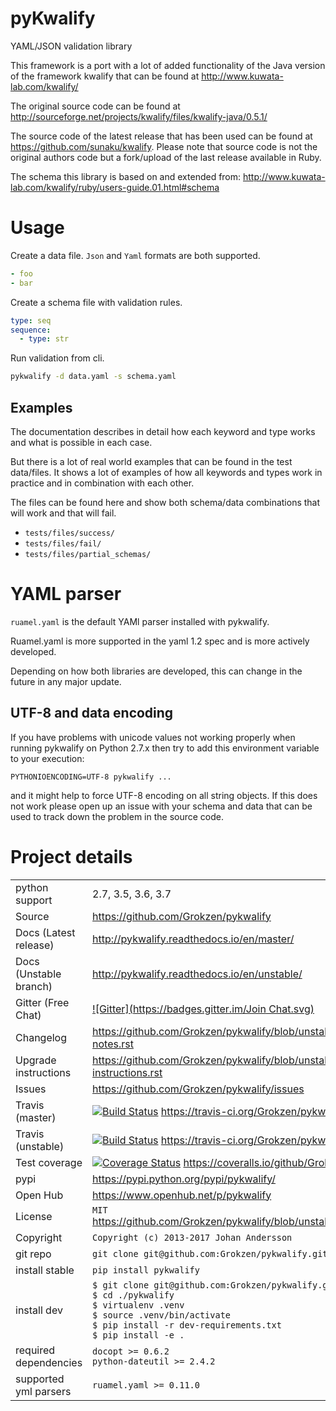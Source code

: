 # pyKwalify

YAML/JSON validation library

This framework is a port with a lot of added functionality of the Java version of the framework kwalify that can be found at http://www.kuwata-lab.com/kwalify/

The original source code can be found at http://sourceforge.net/projects/kwalify/files/kwalify-java/0.5.1/

The source code of the latest release that has been used can be found at https://github.com/sunaku/kwalify. Please note that source code is not the original authors code but a fork/upload of the last release available in Ruby.

The schema this library is based on and extended from: http://www.kuwata-lab.com/kwalify/ruby/users-guide.01.html#schema


# Usage

Create a data file. `Json` and `Yaml` formats are both supported.

```yaml
- foo
- bar
```

Create a schema file with validation rules.

```yaml
type: seq
sequence:
  - type: str
```

Run validation from cli.

```bash
pykwalify -d data.yaml -s schema.yaml
```


## Examples

The documentation describes in detail how each keyword and type works and what is possible in each case.

But there is a lot of real world examples that can be found in the test data/files. It shows a lot of examples of how all keywords and types work in practice and in combination with each other.

The files can be found here and show both schema/data combinations that will work and that will fail.

 - `tests/files/success/`
 - `tests/files/fail/`
 - `tests/files/partial_schemas/`


# YAML parser

`ruamel.yaml` is the default YAMl parser installed with pykwalify.

Ruamel.yaml is more supported in the yaml 1.2 spec and is more actively developed.

Depending on how both libraries are developed, this can change in the future in any major update.



## UTF-8 and data encoding

If you have problems with unicode values not working properly when running pykwalify on Python 2.7.x then try to add this environment variable to your execution:

```
PYTHONIOENCODING=UTF-8 pykwalify ...
```

and it might help to force UTF-8 encoding on all string objects. If this does not work please open up an issue with your schema and data that can be used to track down the problem in the source code.


# Project details

|   |   |
|---|---|
| python support         | 2.7, 3.5, 3.6, 3.7 |
| Source                 | https://github.com/Grokzen/pykwalify |
| Docs (Latest release)  | http://pykwalify.readthedocs.io/en/master/ |
| Docs (Unstable branch) | http://pykwalify.readthedocs.io/en/unstable/ |
| Gitter (Free Chat)     | [![Gitter](https://badges.gitter.im/Join Chat.svg)](https://gitter.im/Grokzen/pykwalify?utm_source=badge&utm_medium=badge&utm_campaign=pr-badge&utm_content=badge) |
| Changelog              | https://github.com/Grokzen/pykwalify/blob/unstable/docs/release-notes.rst |
| Upgrade instructions   | https://github.com/Grokzen/pykwalify/blob/unstable/docs/upgrade-instructions.rst |
| Issues                 | https://github.com/Grokzen/pykwalify/issues |
| Travis (master)        | [![Build Status](https://travis-ci.org/Grokzen/pykwalify.svg?branch=master)](https://travis-ci.org/Grokzen/pykwalify) https://travis-ci.org/Grokzen/pykwalify |
| Travis (unstable)      | [![Build Status](https://travis-ci.org/Grokzen/pykwalify.svg?branch=unstable)](https://travis-ci.org/Grokzen/pykwalify) https://travis-ci.org/Grokzen/pykwalify |
| Test coverage          | [![Coverage Status](https://coveralls.io/repos/Grokzen/pykwalify/badge.png?branch=master)](https://coveralls.io/r/Grokzen/pykwalify) https://coveralls.io/github/Grokzen/pykwalify |
| pypi                   | https://pypi.python.org/pypi/pykwalify/ |
| Open Hub               | https://www.openhub.net/p/pykwalify |
| License                | `MIT` https://github.com/Grokzen/pykwalify/blob/unstable/docs/license.rst |
| Copyright              | `Copyright (c) 2013-2017 Johan Andersson` |
| git repo               | `git clone git@github.com:Grokzen/pykwalify.git` |
| install stable         | `pip install pykwalify` |
| install dev            | `$ git clone git@github.com:Grokzen/pykwalify.git pykwalify`<br>`$ cd ./pykwalify`<br>`$ virtualenv .venv`<br>`$ source .venv/bin/activate`<br>`$ pip install -r dev-requirements.txt`<br>`$ pip install -e .` |
| required dependencies  | `docopt >= 0.6.2`<br> `python-dateutil >= 2.4.2` |
| supported yml parsers  | `ruamel.yaml >= 0.11.0` |
